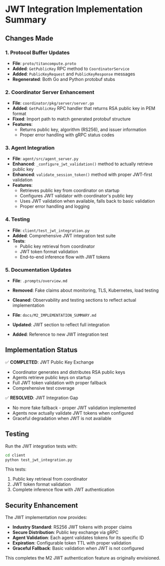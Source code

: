 # JWT Integration Implementation Summary

## Changes Made

### 1. Protocol Buffer Updates
- **File**: `proto/titancompute.proto`
- **Added**: `GetPublicKey` RPC method to `CoordinatorService`
- **Added**: `PublicKeyRequest` and `PublicKeyResponse` messages
- **Regenerated**: Both Go and Python protobuf stubs

### 2. Coordinator Server Enhancement
- **File**: `coordinator/pkg/server/server.go`
- **Added**: `GetPublicKey` RPC handler that returns RSA public key in PEM format
- **Fixed**: Import path to match generated protobuf structure
- **Features**: 
  - Returns public key, algorithm (RS256), and issuer information
  - Proper error handling with gRPC status codes

### 3. Agent Integration
- **File**: `agent/src/agent_server.py`
- **Enhanced**: `_configure_jwt_validation()` method to actually retrieve public key
- **Enhanced**: `validate_session_token()` method with proper JWT-first validation
- **Features**:
  - Retrieves public key from coordinator on startup
  - Configures JWT validator with coordinator's public key
  - Uses JWT validation when available, falls back to basic validation
  - Proper error handling and logging

### 4. Testing
- **File**: `client/test_jwt_integration.py`
- **Added**: Comprehensive JWT integration test suite
- **Tests**:
  - Public key retrieval from coordinator
  - JWT token format validation
  - End-to-end inference flow with JWT tokens

### 5. Documentation Updates
- **File**: `.prompts/overview.md`
- **Removed**: Fake claims about monitoring, TLS, Kubernetes, load testing
- **Cleaned**: Observability and testing sections to reflect actual implementation

- **File**: `docs/M2_IMPLEMENTATION_SUMMARY.md`
- **Updated**: JWT section to reflect full integration
- **Added**: Reference to new JWT integration test

## Implementation Status

✅ **COMPLETED**: JWT Public Key Exchange
- Coordinator generates and distributes RSA public keys
- Agents retrieve public keys on startup
- Full JWT token validation with proper fallback
- Comprehensive test coverage

✅ **RESOLVED**: JWT Integration Gap
- No more fake fallback - proper JWT validation implemented
- Agents now actually validate JWT tokens when configured
- Graceful degradation when JWT is not available

## Testing

Run the JWT integration tests with:
```bash
cd client
python test_jwt_integration.py
```

This tests:
1. Public key retrieval from coordinator
2. JWT token format validation
3. Complete inference flow with JWT authentication

## Security Enhancement

The JWT implementation now provides:
- **Industry Standard**: RS256 JWT tokens with proper claims
- **Secure Distribution**: Public key exchange via gRPC
- **Agent Validation**: Each agent validates tokens for its specific ID
- **Expiration**: Configurable token TTL with proper validation
- **Graceful Fallback**: Basic validation when JWT is not configured

This completes the M2 JWT authentication feature as originally envisioned.
